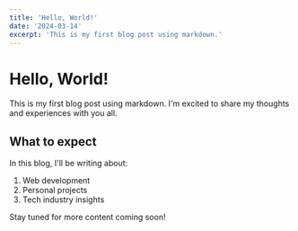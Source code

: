 ```yaml
---
title: 'Hello, World!'
date: '2024-03-14'
excerpt: 'This is my first blog post using markdown.'
---
```


# Hello, World!

This is my first blog post using markdown. I'm excited to share my thoughts and experiences with you all.

## What to expect

In this blog, I'll be writing about:

1. Web development
2. Personal projects
3. Tech industry insights

Stay tuned for more content coming soon!


